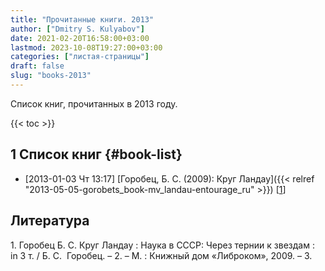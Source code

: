 ```yaml
---
title: "Прочитанные книги. 2013"
author: ["Dmitry S. Kulyabov"]
date: 2021-02-20T16:58:00+03:00
lastmod: 2023-10-08T19:27:00+03:00
categories: ["листая-страницы"]
draft: false
slug: "books-2013"
---
```


Список книг, прочитанных в 2013 году.

<!--more-->

{{< toc >}}


## <span class="section-num">1</span> Список книг {#book-list}

-   <span class="timestamp-wrapper"><span class="timestamp">[2013-01-03 Чт 13:17] </span></span> [Горобец, Б. С. (2009): Круг Ландау]({{< relref "2013-05-05-gorobets_book-mv_landau-entourage_ru" >}}) [<a href="#citeproc_bib_item_1">1</a>]

## Литература

<div class="csl-bib-body">
  <div class="csl-entry"><a id="citeproc_bib_item_1"></a>1.	Горобец Б. С. Круг Ландау : Наука в СССР: Через тернии к звездам : in 3 т. / Б. С.  Горобец. – 2. – М. : Книжный дом «Либроком», 2009. – 3.</div>
</div>
